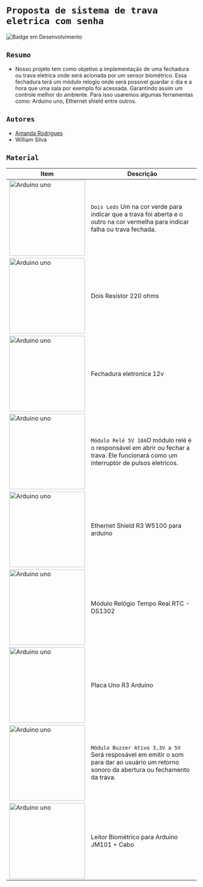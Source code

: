 # `Proposta de sistema de trava eletrica com senha` 
![Badge em Desenvolvimento](http://img.shields.io/static/v1?label=STATUS&message=EM%20DESENVOLVIMENTO&color=GREEN&style=for-the-badge)

## `Resumo` 
- Nosso projeto tem como objetivo a implementação de uma fechadura ou trava eletrica onde será acionada por um sensor biométrico. Essa fechadura terá um módulo relogio onde será possível guardar o dia e a hora que uma sala por exemplo foi acessada. Garantindo assim um controle melhor do ambiente. Para isso usaremos algumas ferramentas como: Arduino uno, Ethernet shield entre outros.

##
## `Autores`
- [Amanda Rodrigues](https://github.com/amanda-rosa)
- William Silva

##

## `Material` 

| Item | Descrição |
| --- | --- |
| <img align="center" alt="Arduino uno" height="200" width="200" src="https://www.usinainfo.com.br/1019683-thickbox_default/led-vermelho-5mm-difuso-kit-com-5-unidades.jpg" /> |  `Dois Leds` Um na cor verde para indicar que a trava foi aberta e o outro na cor vermelha para indicar falha ou trava fechada.|
|<img align="center" alt="Arduino uno" height="200" width="200" src="https://upload.wikimedia.org/wikipedia/commons/9/9b/220_ohms_5%25_axial_resistor.jpg" />   | Dois Resistor 220 ohms |
|<img align="center" alt="Arduino uno" height="200" width="200" src="https://ae01.alicdn.com/kf/Hded3f06bbcb34df68a554d66a5f50337t.jpg_220x220.webp_480x480Q90.webp" />| Fechadura eletronica 12v|
|<img align="center" alt="Arduino uno" height="200" width="200" src="https://www.usinainfo.com.br/1017054-thickbox_default/modulo-rele-5v-10a-1-canal-com-optoacoplador.jpg" />| `Módulo Relé 5V 10A`O módulo relé é o responsável em abrir ou fechar a trava. Ele funcionará como um interruptor de pulsos eletricos. |
|<img align="center" alt="Arduino uno" height="200" width="200" src="https://www.usinainfo.com.br/1019675-thickbox_default/ethernet-shield-r3-w5100-para-arduino.jpg" />| Ethernet Shield R3 W5100 para arduino |
| <img align="center" alt="Arduino uno" height="200" width="200" src="https://www.usinainfo.com.br/1021246-thickbox_default/modulo-relogio-tempo-real-rtc-ds1302.jpg" /> | Módulo Relógio Tempo Real RTC - DS1302 |
| <img align="center" alt="Arduino uno" height="200" width="200" src="https://www.usinainfo.com.br/1012957-thickbox_default/placa-uno-r3-arduino-cabo-usb.jpg" /> | Placa Uno R3 Arduino |
| <img align="center" alt="Arduino uno" height="200" width="200" src="https://www.usinainfo.com.br/1014408-thickbox_default/modulo-buzzer-ativo-33v-a-5v-bp19.jpg" /> | `Módulo Buzzer Ativo 3,3V a 5V` Será resposável em emitir o som para dar ao usuário um retorno sonoro da abertura ou fechamento da trava. |
| <img align="center" alt="Arduino uno" height="200" width="200" src="https://www.usinainfo.com.br/1017451-thickbox_default/leitor-biometrico-para-arduino-jm101-cabo.jpg" /> | Leitor Biométrico para Arduino JM101 + Cabo |

